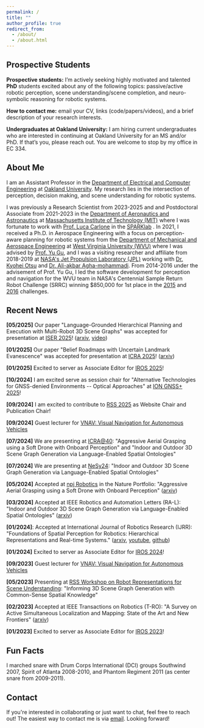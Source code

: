 ```yaml
---
permalink: /
title: ""
author_profile: true
redirect_from: 
  - /about/
  - /about.html
---
```


## Prospective Students
**Prospective students:** I’m actively seeking highly motivated and talented **PhD** students excited about any of the following topics: passive/active robotic perception, scene understanding/scene completion, and neuro-symbolic reasoning for robotic systems.

**How to contact me:** email your CV, links (code/papers/videos), and a brief description of your research interests.

**Undergraduates at Oakland University:** I am hiring current undergraduates who are interested in continuing at Oakland University for an MS and/or PhD. If that’s you, please reach out. You are welcome to stop by my office in EC 334.


## About Me
I am an Assistant Professor in the [Department of Electrical and Computer Engineering](https://www.oakland.edu/cse/) at [Oakland University](https://www.oakland.edu/). My research lies in the intersection of perception, decision making, and scene understanding for robotic systems.
<!-- I am a Research Scientist at the [SPARKlab](https://web.mit.edu/sparklab/) working with [Prof. Luca Carlone](https://lucacarlone.mit.edu/) in the [Department of Aeronautics and Astronautics](https://aeroastro.mit.edu/) at [Massachusetts Institute of Technology (MIT)](https://www.mit.edu/). -->

<!-- My main research interests lie in the intersection of perception and decision making for robotic systems with a focus on passive and active perception in unstructured and perceptually degraded environments for 3D scene understanding. -->

<!-- I was a Postdoctoral Associate at MIT, from 2021-2023.  -->
I was previously a Research Scientist from 2023-2025 and and Postdoctoral Associate from 2021-2023 in the [Department of Aeronautics and Astronautics](https://aeroastro.mit.edu/) at [Massachusetts Institute of Technology (MIT)](https://www.mit.edu/) where I was fortunate to work with [Prof. Luca Carlone](https://lucacarlone.mit.edu/) in the [SPARKlab](https://web.mit.edu/sparklab/) .
In 2021, I received a Ph.D. in Aerospace Engineering with a focus on perception-aware planning for robotic systems from the [Department of Mechanical and Aerospace Engineering](https://mmae.statler.wvu.edu/) at [West Virginia University (WVU)](https://www.wvu.edu/) where I was advised by [Prof. Yu Gu](https://yugu.faculty.wvu.edu/home), and I was a visiting researcher and affiliate from 2018-2019 at [NASA's Jet Propulsion Laboratory (JPL)](https://www.jpl.nasa.gov/) working with [Dr. Kyohei Otsu](https://www-robotics.jpl.nasa.gov/who-we-are/people/kyohei_otsu/) and [Dr. Ali-akbar Agha-mohammadi]().
From 2014-2016 under the advisement of Prof. Yu Gu, I led the software development for perception and navigation for the WVU team in NASA's Centennial Sample Return Robot Challenge (SRRC) winning $850,000 for 1st place in the [2015](https://www.nasa.gov/news-release/nasa-u-s-senate-welcome-robot-challenge-winners-to-washington/) and [2016](https://www.nasa.gov/directorates/stmd/prizes-challenges-crowdsourcing-program/nasa-awards-750k-in-sample-return-robot-challenge-for-autonomous-technology/) challenges. 

## Recent News
**[05/2025]** Our paper "Language-Grounded Hierarchical Planning and Execution with Multi-Robot 3D Scene Graphs" was accepted for presentation at [ISER 2025](https://iser2025.org/)! ([arxiv](https://arxiv.org/abs/2506.07454), [video](https://youtu.be/8xbGGOLfLAY))

**[01/2025]** Our paper "Belief Roadmaps with Uncertain Landmark Evanescence" was accepted for presentation at [ICRA 2025](https://2025.ieee-icra.org/)! ([arxiv](https://arxiv.org/abs/2501.17982))

**[01/2025]** Excited to server as Associate Editor for [IROS 2025](http://www.iros25.org/)!

<!-- **[11/2024]** Our paper "Foundations of Spatial Perception for Robotics: Hierarchical Representations and Real-time Systems." ([arxiv](https://arxiv.org/abs/2305.07154), [youtube](https://youtu.be/AEaBq2-FeY0), [github](https://github.com/MIT-SPARK/Hydra)) reached top 3 most read paper on IJRR! -->

**[10/2024]** I am excited serve as session chair for "Alternative Technologies for GNSS-denied Environments -- Optical Approaches" at [ION GNSS+ 2025](https://www.ion.org/gnss/)!

<!-- **[10/2024]** I am excited serve as session chair for "Alternative Technologies for GNSS-denied Environments -- Optical Approaches" at [ION GNSS+ 2025](https://www.ion.org/gnss/)! -->

**[09/2024]** I am excited to contribute to [RSS 2025](https://roboticsconference.org/) as Website Chair and Publication Chair!

**[09/2024]** Guest lecturer for [VNAV: Visual Navigation for Autonomous Vehicles](https://ocw.mit.edu/courses/16-485-visual-navigation-for-autonomous-vehicles-vnav-fall-2020/)

**[07/2024]** We are presenting at [ICRA@40](https://icra40.ieee.org/): "Aggressive Aerial Grasping using a Soft Drone with Onboard Perception" and "Indoor and Outdoor 3D Scene Graph Generation via Language-Enabled Spatial Ontologies"

**[07/2024]** We are presenting at [NeSy24](https://sites.google.com/view/nesy2024): "Indoor and Outdoor 3D Scene Graph Generation via Language-Enabled Spatial Ontologies"

**[05/2024]** Accepted at [npj Robotics](https://www.nature.com/npjrobot/) in the Nature Portfolio: "Aggressive Aerial Grasping using a Soft Drone with Onboard Perception" ([arxiv](https://arxiv.org/abs/2308.06351))

**[03/2024]** Accepted at IEEE Robotics and Automation Letters (RA-L): "Indoor and Outdoor 3D Scene Graph Generation via Language-Enabled Spatial Ontologies" ([arxiv](https://arxiv.org/abs/2312.11713))

**[01/2024]**: Accepted at International Journal of Robotics Research (IJRR): "Foundations of Spatial Perception for Robotics: Hierarchical Representations and Real-time Systems." ([arxiv](https://arxiv.org/abs/2305.07154), [youtube](https://youtu.be/AEaBq2-FeY0), [github](https://github.com/MIT-SPARK/Hydra))

**[01/2024]** Excited to server as Associate Editor for [IROS 2024](https://iros2024-abudhabi.org/)!

**[09/2023]** Guest lecturer for [VNAV: Visual Navigation for Autonomous Vehicles](https://ocw.mit.edu/courses/16-485-visual-navigation-for-autonomous-vehicles-vnav-fall-2020/)

**[05/2023]** Presenting at [RSS Workshop on Robot Representations for Scene Understanding](https://mit-spark.github.io/robotRepresentations-RSS2023/): "Informing 3D Scene Graph Generation with Common-Sense Spatial Knowledge"

**[02/2023]** Accepted at IEEE Transactions on Robotics (T-RO): "A Survey on Active Simultaneous Localization and Mapping: State of the Art and New Frontiers" ([arxiv](https://arxiv.org/abs/2207.00254))

**[01/2023]** Excited to server as Associate Editor for [IROS 2023](https://ieee-iros.org/)!

## Fun Facts
I marched snare with Drum Corps International (DCI) groups Southwind 2007, Spirit of Atlanta 2008-2010, and Phantom Regiment 2011 (as center snare from 2009-2011). 
<!-- Many thanks to the members and staff especially [Joe Hobbs](https://www.innovativepercussion.com/artists/joe_hobbs) and [Shane Gwaltney](https://www.innovativepercussion.com/artists/shane_gwaltney)! -->

## Contact

If you're interested in collaborating or just want to chat, feel free to reach out! The easiest way to contact me is via <a href="mailto:jstrader@mit.edu">email</a>. Looking forward!
